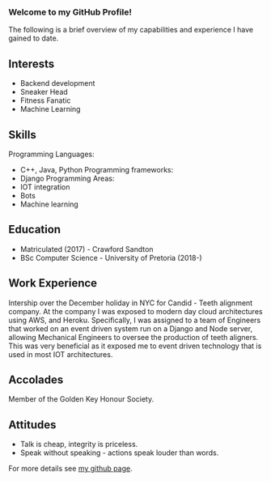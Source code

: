 ### Welcome to my GitHub Profile!
The following is a brief overview of my capabilities and experience I have gained to date.
## Interests

* Backend development 
* Sneaker Head
* Fitness Fanatic
* Machine Learning

## Skills
Programming Languages:
*	C++, Java, Python
Programming frameworks:
*	Django
Programming Areas:
*	IOT integration
* Bots
* Machine learning

## Education
*	Matriculated (2017) - Crawford Sandton
*	BSc Computer Science - University of Pretoria (2018-)

## Work Experience 
Intership over the December holiday in NYC for Candid - Teeth alignment company. At the company I was exposed to modern day cloud architectures using AWS, and Heroku. Specifically, I was assigned to a team of Engineers that worked on an event driven system run on a Django and Node server, allowing Mechanical Engineers to oversee the production of teeth aligners. This was very beneficial as it exposed me to event driven technology that is used in most IOT architectures.

## Accolades
Member of the Golden Key Honour Society.

## Attitudes
* Talk is cheap, integrity is priceless.
*	Speak without speaking - actions speak louder than words.

For more details see [my github page](https://github.com/jsundy).
